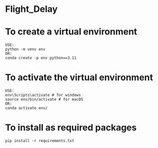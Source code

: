 # Flight_Delay

# To create a virtual environment

```
USE:
python -m venv env
OR:
conda create -p env python==3.11
```

# To activate the virtual environment

```
USE:
env\Scripts\activate # for windows
source env/bin/activate # for macOS
OR:
conda activate env/
```

# To install as required packages

```
pip install -r requirements.txt
```
